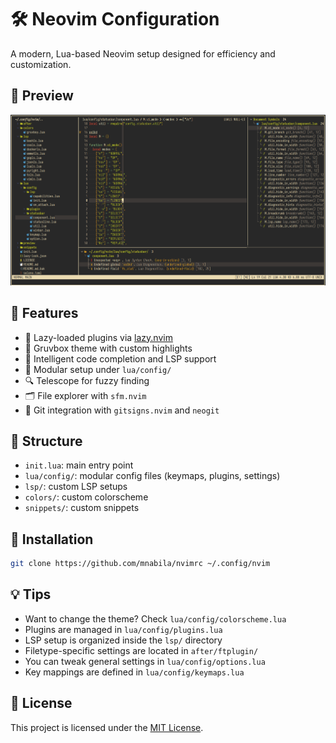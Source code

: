 # 🛠️ Neovim Configuration

A modern, Lua-based Neovim setup designed for efficiency and customization.

## 📸 Preview

![Text Editor](./preview.png)

## 🌟 Features

- 🚀 Lazy-loaded plugins via [lazy.nvim](https://github.com/folke/lazy.nvim)
- 🎨 Gruvbox theme with custom highlights
- 🧠 Intelligent code completion and LSP support
- 🧰 Modular setup under `lua/config/`
- 🔍 Telescope for fuzzy finding
- 🗂️ File explorer with `sfm.nvim`
- 🧱 Git integration with `gitsigns.nvim` and `neogit`

## 📂 Structure

- `init.lua`: main entry point
- `lua/config/`: modular config files (keymaps, plugins, settings)
- `lsp/`: custom LSP setups
- `colors/`: custom colorscheme
- `snippets/`: custom snippets

## 🧰 Installation

```bash
git clone https://github.com/mnabila/nvimrc ~/.config/nvim
```

## 💡 Tips

- Want to change the theme? Check `lua/config/colorscheme.lua`
- Plugins are managed in `lua/config/plugins.lua`
- LSP setup is organized inside the `lsp/` directory
- Filetype-specific settings are located in `after/ftplugin/`
- You can tweak general settings in `lua/config/options.lua`
- Key mappings are defined in `lua/config/keymaps.lua`

## 📜 License

This project is licensed under the [MIT License](./LICENSE).
